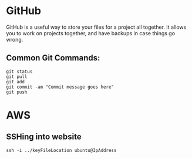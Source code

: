 # GitHub
GitHub is a useful way to store your files for a project all together. It allows you to work on projects together, and have backups in case things go wrong.
## Common Git Commands:
```
git status
git pull
git add
git commit -am "Commit message goes here"
git push
```

# AWS
## SSHing into website
```
ssh -i ../keyFileLocation ubuntu@IpAddress
```

